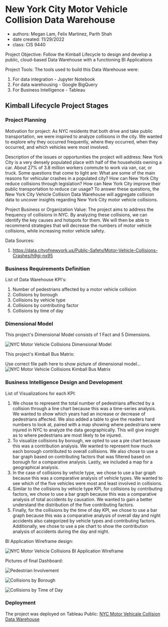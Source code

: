 # New York City Motor Vehicle Collision Data Warehouse
- authors: Megan Lam, Felix Martinez, Parth Shah
- date created: 11/29/2022
- class: CIS 9440

Project Objective: Follow the Kimball Lifecycle to design and develop a public, cloud-based Data Warehouse with a functioning BI Applications

Project Tools:
The tools used to build this Data Warehouse were: 
1. For data integration - Jupyter Notebook
2. For data warehousing - Google BigQuery
3. For Business Intelligence - Tableau

## Kimball Lifecycle Project Stages

### Project Planning

Motivation for project:
As NYC residents that both drive and take public transportation, we were inspired to analyze collisions in the city. We wanted to explore why they occurred frequently, where they occurred, when they occurred, and which vehicles were most involved. 

Description of the issues or opportunities the project will address:
New York City is a very densely populated place with half of the households owning a car. About 27% of 3.8 million workers commute to work via van, car, or truck. Some questions that come to light are: What are some of the main reasons for vehicular crashes in a populated city? How can New York City reduce collisions through legislation? How can New York City improve their public transportation to reduce car usage? To answer these questions, the New York City Vehicle Collision Data Warehouse will aggregate collision data to uncover insights regarding New York City motor vehicle collisions.

Project Business or Organization Value:
The project aims to address the frequency of collisions in NYC. By analyzing these collisions, we can identify the key causes and hotspots for them. We will then be able to recommend strategies that will decrease the numbers of motor vehicle collisions, while increasing motor vehicle safety.  

Data Sources:
1. https://data.cityofnewyork.us/Public-Safety/Motor-Vehicle-Collisions-Crashes/h9gi-nx95

### Business Requirements Definition

List of Data Warehouse KPI's:
1. Number of pedestrians affected by a motor vehicle collision
2. Collisions by borough
3. Collisions by vehicle type
4. Collisions by contributing factor
5. Collisions by time of day 

### Dimensional Model

This project's Dimensional Model consists of 1 Fact and 5 Dimensions.

![NYC Motor Vehicle Collisions Dimensional Model](img/CIS9440_Group_Project_Dimensional_Model.jpg)

This project's Kimball Bus Matrix:

Use correct file path here to show picture of dimensional model...
![NYC Motor Vehicle Collisions Kimball Bus Matrix](img/CIS9440_Group_Project_Kimball_Bus_Matrix.png)

### Business Intelligence Design and Development

List of Visualizations for each KPI:
1. We chose to represent the total number of pedestrians affected by a collision through a line chart because this was a time-series analysis. We wanted to show which years had an increase or decrease of pedestrians affected. We also added a table to give the readers hard numbers to look at, paired with a map showing where pedestrians were injured in NYC to analyze the data geographically. This will give insight as to where pedestrians are most likely to be injured. 
2. To visualize collisions by borough, we opted to use a pie chart because this was a contribution analysis. We wanted to represent how much each borough contributed to overall collisions. We also chose to use a bar graph based on contributing factors that was filtered based on borough for a comparative analysis. Lastly, we included a map for a geographical analysis. 
3. In the case of collisions by vehicle type, we chose to use a bar graph because this was a comparative analysis of vehicle types. We wanted to see which of the five vehicles were most and least involved in collisions. 
4. Similar to the collisions by vehicle type KPI, for collisions by contributing factors, we chose to use a bar graph because this was a comparative analysis of total accidents by causation. We wanted to gain a better understand the distribution of the five contributing factors. 
5. Finally, for the collisions by the time of day KPI, we chose to use a bar graph because this was a comparative analysis of overall day and night accidents also categorized by vehicle types and contributing factors. Additionally, we chose to use a pie chart to show the contribution analysis of accidents during the day and night. 

BI Application Wireframe design:

![NYC Motor Vehicle Collisions BI Application Wireframe](img/CIS9440_Group_Project_Dashboard_Wireframe.png)

Pictures of final Dashboard:

![Pedestrian Involvement](img/Pedestrian_Involvement.png)

![Collisions by Borough](img/Collisions_by_Borough.png)

![Collisions by Time of Day](img/Collisions_by_Time_of_Day.png)

### Deployment

The project was deployed on Tableau Public: 
[NYC Motor Vehicale Collision Data Warehouse](https://public.tableau.com/app/profile/felix.martinez2775/viz/CIS9440-Group4-NYCMotorVehicleCollisionData/PedestrianInvolvement)
